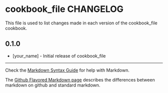 # cookbook_file CHANGELOG

This file is used to list changes made in each version of the cookbook_file cookbook.

## 0.1.0
- [your_name] - Initial release of cookbook_file

- - -
Check the [Markdown Syntax Guide](http://daringfireball.net/projects/markdown/syntax) for help with Markdown.

The [Github Flavored Markdown page](http://github.github.com/github-flavored-markdown/) describes the differences between markdown on github and standard markdown.
